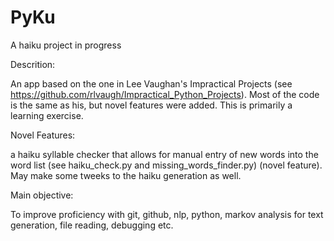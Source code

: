 # PyKu
A haiku project in progress

Descrition:

An app based on the one in Lee Vaughan's Impractical Projects (see https://github.com/rlvaugh/Impractical_Python_Projects). Most of the code is the same as his, but novel features were added. This is primarily a learning exercise.

Novel Features:
 
 a haiku syllable checker that allows for manual entry of new words into the word list (see haiku_check.py and missing_words_finder.py)
 (novel feature). May make some tweeks to the haiku generation as well.
 

Main objective:

To improve proficiency with git, github, nlp, python, markov analysis for text generation, file reading, debugging etc.

